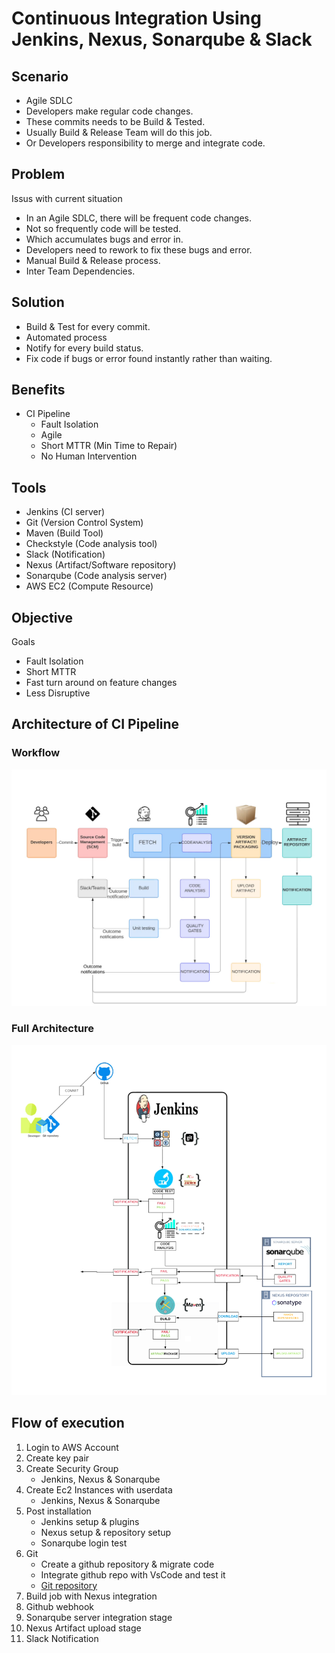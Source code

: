 # Continuous Integration Using Jenkins, Nexus, Sonarqube & Slack

## Scenario
- Agile SDLC
- Developers make regular code changes.
- These commits needs to be Build & Tested.
- Usually Build & Release Team will do this job.
- Or Developers responsibility to merge and integrate code.

## Problem
Issus with current situation
- In an Agile SDLC, there will be frequent code changes.
- Not so frequently code will be tested.
- Which accumulates bugs and error in.
- Developers need to rework to fix these bugs and error.
- Manual Build & Release process.
- Inter Team Dependencies.

## Solution
- Build & Test for every commit.
- Automated process
- Notify for every build status.
- Fix code if bugs or error found instantly rather than waiting.
  
## Benefits
- CI Pipeline
  - Fault Isolation
  - Agile
  - Short MTTR (Min Time to Repair)
  - No Human Intervention

## Tools
- Jenkins (CI server)
- Git (Version Control System)
- Maven (Build Tool)
- Checkstyle (Code analysis tool)
- Slack (Notification)
- Nexus (Artifact/Software repository)
- Sonarqube (Code analysis server)
- AWS EC2 (Compute Resource)

## Objective
Goals
- Fault Isolation
- Short MTTR
- Fast turn around on feature changes
- Less Disruptive

## Architecture of CI Pipeline 
### Workflow
![Workflow!](images/workflow.png)

### Full Architecture
![Jenkins!](images/Jenkins.jpg)

## Flow of execution
1. Login to AWS Account
2. Create key pair
3. Create Security Group
   - Jenkins, Nexus & Sonarqube
4. Create Ec2 Instances with userdata
   - Jenkins, Nexus & Sonarqube
5. Post installation
   - Jenkins setup & plugins
   - Nexus setup & repository setup
   - Sonarqube login test
6. Git
   - Create a github repository & migrate code
   - Integrate github repo with VsCode and test it
   - [Git repository](https://github.com/nizam754/vprociproject)
7. Build job with Nexus integration
8. Github webhook
9. Sonarqube server integration stage
10. Nexus Artifact upload stage
11. Slack Notification